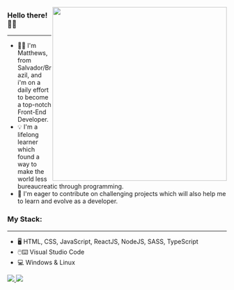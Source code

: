 <img src="https://i.imgur.com/dtxKXrk.png" width="400" height="400" align="right" /></a>

### Hello there! :raising_hand_man:
______
* :technologist: I'm Matthews, from Salvador/Brazil, and i'm on a daily effort to become a top-notch Front-End Developer.
* :bulb: I'm a lifelong learner which found a way to make the world less bureaucreatic through programming.
* :rocket: I'm eager to contribute on challenging projects which will also help me to learn and evolve as a developer.  

### My Stack:
______
* :desktop_computer: HTML, CSS, JavaScript, ReactJS, NodeJS, SASS, TypeScript
* :computer_mouse::keyboard: Visual Studio Code
* :computer: Windows & Linux

<a href="https://www.linkedin.com/in/matheus-ribeiro-915005143/">
 <img src="https://img.shields.io/badge/LinkedIn-0077B5?style=for-the-badge&logo=linkedin&logoColor=white">
</a>
<a href="mailto:mat.araujoribeiro@gmail.com">
 <img src="https://img.shields.io/badge/Gmail-D14836?style=for-the-badge&logo=gmail&logoColor=white">
</a>



<!--
<div>
  <p>
    <a href="https://www.linkedin.com/in/matheus-ribeiro-915005143/" target="_blank" rel="linkedin profile">
      <img src="https://i.stack.imgur.com/gVE0j.png" alt="Linkedin"> Matheus Ribeiro
    </a>
  </p>
</div>
-->





<!--
**matheusarb/matheusarb** is a ✨ _special_ ✨ repository because its `README.md` (this file) appears on your GitHub profile.

Here are some ideas to get you started:

- 🔭 I’m currently working on ...
- 🌱 I’m currently learning ...
- 👯 I’m looking to collaborate on ...
- 🤔 I’m looking for help with ...
- 💬 Ask me about ...
- 📫 How to reach me: ...
- ⚡ Fun fact: ...
-->
